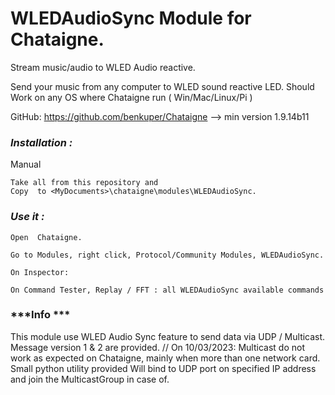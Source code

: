 # **WLEDAudioSync Module for Chataigne.**
Stream music/audio to WLED Audio reactive. 

Send your music from any computer to WLED sound reactive LED. 
Should Work on any OS where Chataigne run ( Win/Mac/Linux/Pi )

GitHub: https://github.com/benkuper/Chataigne --> min version 1.9.14b11


### ***Installation :***

Manual
```
Take all from this repository and 
Copy  to <MyDocuments>\chataigne\modules\WLEDAudioSync.
```



### ***Use it :***

```
Open  Chataigne.

Go to Modules, right click, Protocol/Community Modules, WLEDAudioSync.
```



```
On Inspector:
```


```
On Command Tester, Replay / FFT : all WLEDAudioSync available commands
```





### ***Info ***

This module use WLED Audio Sync feature to send data via UDP / Multicast. Message version 1 & 2 are provided.
// On 10/03/2023: Multicast do not work as expected on Chataigne, mainly when more than one network card. Small python utility provided  Will bind to UDP port on specified IP address and join the MulticastGroup in case of.


